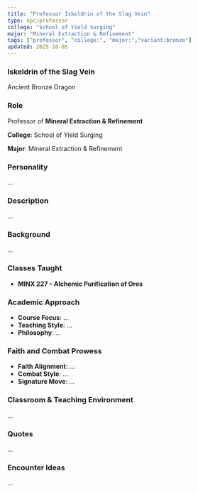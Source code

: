 ```yaml
---
title: "Professor Iskeldrin of the Slag Vein"
type: npc/professor
college: "School of Yield Surging"
major: "Mineral Extraction & Refinement"
tags: ["professor", "college:", "major:","variant:bronze"]
updated: 2025-10-05
---
```

### Iskeldrin of the Slag Vein

Ancient Bronze Dragon

### Role

Professor of **Mineral Extraction & Refinement**

**College**: School of Yield Surging

**Major**: Mineral Extraction & Refinement

### Personality

...

### Description

...

### Background

...

### Classes Taught

- **MINX 227 – Alchemic Purification of Ores**



### Academic Approach

- **Course Focus**: ...
- **Teaching Style**: ...
- **Philosophy**: ...

### Faith and Combat Prowess

- **Faith Alignment**: ...
- **Combat Style**: ...
- **Signature Move**: ...

### Classroom & Teaching Environment

...

### Quotes

...

### Encounter Ideas

...
